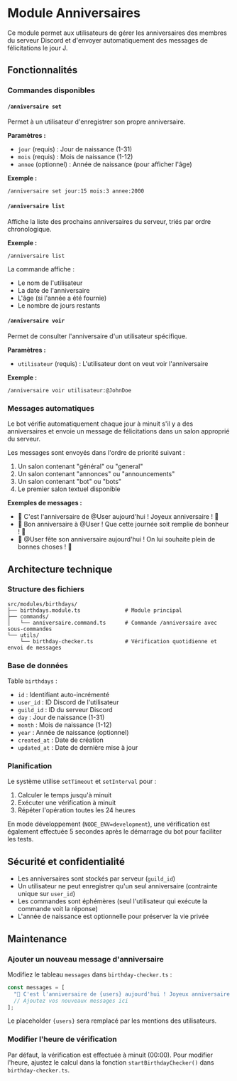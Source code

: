 # Module Anniversaires

Ce module permet aux utilisateurs de gérer les anniversaires des membres du serveur Discord et d'envoyer automatiquement des messages de félicitations le jour J.

## Fonctionnalités

### Commandes disponibles

#### `/anniversaire set`
Permet à un utilisateur d'enregistrer son propre anniversaire.

**Paramètres :**
- `jour` (requis) : Jour de naissance (1-31)
- `mois` (requis) : Mois de naissance (1-12)
- `annee` (optionnel) : Année de naissance (pour afficher l'âge)

**Exemple :**
```
/anniversaire set jour:15 mois:3 annee:2000
```

#### `/anniversaire list`
Affiche la liste des prochains anniversaires du serveur, triés par ordre chronologique.

**Exemple :**
```
/anniversaire list
```

La commande affiche :
- Le nom de l'utilisateur
- La date de l'anniversaire
- L'âge (si l'année a été fournie)
- Le nombre de jours restants

#### `/anniversaire voir`
Permet de consulter l'anniversaire d'un utilisateur spécifique.

**Paramètres :**
- `utilisateur` (requis) : L'utilisateur dont on veut voir l'anniversaire

**Exemple :**
```
/anniversaire voir utilisateur:@JohnDoe
```

### Messages automatiques

Le bot vérifie automatiquement chaque jour à minuit s'il y a des anniversaires et envoie un message de félicitations dans un salon approprié du serveur.

Les messages sont envoyés dans l'ordre de priorité suivant :
1. Un salon contenant "général" ou "general"
2. Un salon contenant "annonces" ou "announcements"
3. Un salon contenant "bot" ou "bots"
4. Le premier salon textuel disponible

**Exemples de messages :**
- 🎂 C'est l'anniversaire de @User aujourd'hui ! Joyeux anniversaire ! 🎉
- 🎉 Bon anniversaire à @User ! Que cette journée soit remplie de bonheur ! 🎂
- 🥳 @User fête son anniversaire aujourd'hui ! On lui souhaite plein de bonnes choses ! 🎊

## Architecture technique

### Structure des fichiers

```
src/modules/birthdays/
├── birthdays.module.ts              # Module principal
├── commands/
│   └── anniversaire.command.ts      # Commande /anniversaire avec sous-commandes
└── utils/
    └── birthday-checker.ts          # Vérification quotidienne et envoi de messages
```

### Base de données

Table `birthdays` :
- `id` : Identifiant auto-incrémenté
- `user_id` : ID Discord de l'utilisateur
- `guild_id` : ID du serveur Discord
- `day` : Jour de naissance (1-31)
- `month` : Mois de naissance (1-12)
- `year` : Année de naissance (optionnel)
- `created_at` : Date de création
- `updated_at` : Date de dernière mise à jour

### Planification

Le système utilise `setTimeout` et `setInterval` pour :
1. Calculer le temps jusqu'à minuit
2. Exécuter une vérification à minuit
3. Répéter l'opération toutes les 24 heures

En mode développement (`NODE_ENV=development`), une vérification est également effectuée 5 secondes après le démarrage du bot pour faciliter les tests.

## Sécurité et confidentialité

- Les anniversaires sont stockés par serveur (`guild_id`)
- Un utilisateur ne peut enregistrer qu'un seul anniversaire (contrainte unique sur `user_id`)
- Les commandes sont éphémères (seul l'utilisateur qui exécute la commande voit la réponse)
- L'année de naissance est optionnelle pour préserver la vie privée

## Maintenance

### Ajouter un nouveau message d'anniversaire

Modifiez le tableau `messages` dans `birthday-checker.ts` :

```typescript
const messages = [
  "🎂 C'est l'anniversaire de {users} aujourd'hui ! Joyeux anniversaire ! 🎉",
  // Ajoutez vos nouveaux messages ici
];
```

Le placeholder `{users}` sera remplacé par les mentions des utilisateurs.

### Modifier l'heure de vérification

Par défaut, la vérification est effectuée à minuit (00:00). Pour modifier l'heure, ajustez le calcul dans la fonction `startBirthdayChecker()` dans `birthday-checker.ts`.
